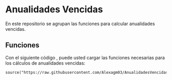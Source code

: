 # Anualidades Vencidas
En este repositorio se agrupan las funciones para calcular anualidades vencidas.

## Funciones 

Con el siguiente código , puede usted cargar las funciones necesarias para los cálculos de anualidades vencidas: 
```{r}
source("https://raw.githubusercontent.com/Alexagm03/AnualidadesVencidas/refs/heads/main/VencidasFormulas.R")
```
